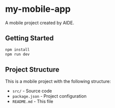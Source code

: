 # my-mobile-app

A mobile project created by AIDE.

## Getting Started

```bash
npm install
npm run dev
```

## Project Structure

This is a mobile project with the following structure:
- `src/` - Source code
- `package.json` - Project configuration
- `README.md` - This file
